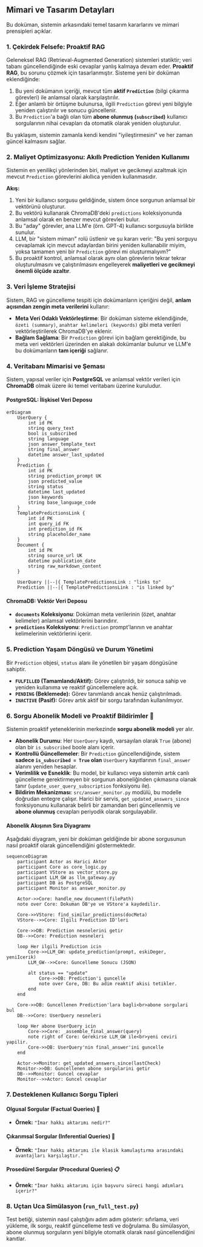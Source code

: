 
## Mimari ve Tasarım Detayları

Bu doküman, sistemin arkasındaki temel tasarım kararlarını ve mimari prensipleri açıklar.

### 1\. Çekirdek Felsefe: Proaktif RAG

Geleneksel RAG (Retrieval-Augmented Generation) sistemleri statiktir; veri tabanı güncellendiğinde eski cevaplar yanlış kalmaya devam eder. **Proaktif RAG**, bu sorunu çözmek için tasarlanmıştır. Sisteme yeni bir doküman eklendiğinde:

1.  Bu yeni dokümanın içeriği, mevcut tüm **aktif `Prediction`** (bilgi çıkarma görevleri) ile anlamsal olarak karşılaştırılır.
2.  Eğer anlamlı bir örtüşme bulunursa, ilgili `Prediction` görevi yeni bilgiyle yeniden çalıştırılır ve sonucu güncellenir.
3.  Bu `Prediction`'a bağlı olan tüm **abone olunmuş (`subscribed`)** kullanıcı sorgularının nihai cevapları da otomatik olarak yeniden oluşturulur.

Bu yaklaşım, sistemin zamanla kendi kendini "iyileştirmesini" ve her zaman güncel kalmasını sağlar.

### 2\. Maliyet Optimizasyonu: Akıllı Prediction Yeniden Kullanımı

Sistemin en yenilikçi yönlerinden biri, maliyet ve gecikmeyi azaltmak için mevcut `Prediction` görevlerini akıllıca yeniden kullanmasıdır.

**Akış:**

1.  Yeni bir kullanıcı sorgusu geldiğinde, sistem önce sorgunun anlamsal bir vektörünü oluşturur.
2.  Bu vektörü kullanarak ChromaDB'deki `predictions` koleksiyonunda anlamsal olarak en benzer mevcut görevleri bulur.
3.  Bu "aday" görevler, ana LLM'e (örn. GPT-4) kullanıcı sorgusuyla birlikte sunulur.
4.  LLM, bir "sistem mimarı" rolü üstlenir ve şu kararı verir: "Bu yeni sorguyu cevaplamak için mevcut adaylardan birini yeniden kullanabilir miyim, yoksa tamamen yeni bir `Prediction` görevi mi oluşturmalıyım?"
5.  Bu proaktif kontrol, anlamsal olarak aynı olan görevlerin tekrar tekrar oluşturulmasını ve çalıştırılmasını engelleyerek **maliyetleri ve gecikmeyi önemli ölçüde azaltır**.

### 3\. Veri İşleme Stratejisi

Sistem, RAG ve güncelleme tespiti için dokümanların içeriğini değil, **anlam açısından zengin meta verilerini** kullanır:

  * **Meta Veri Odaklı Vektörleştirme**: Bir doküman sisteme eklendiğinde, `özeti (summary)`, `anahtar kelimeleri (keywords)` gibi meta verileri vektörleştirilerek ChromaDB'ye eklenir.
  * **Bağlam Sağlama**: Bir `Prediction` görevi için bağlam gerektiğinde, bu meta veri vektörleri üzerinden en alakalı dokümanlar bulunur ve LLM'e bu dokümanların **tam içeriği** sağlanır.

### 4\. Veritabanı Mimarisi ve Şeması

Sistem, yapısal veriler için **PostgreSQL** ve anlamsal vektör verileri için **ChromaDB** olmak üzere iki temel veritabanı üzerine kuruludur.

#### PostgreSQL: İlişkisel Veri Deposu

```mermaid
erDiagram
    UserQuery {
        int id PK
        string query_text
        bool is_subscribed
        string language
        json answer_template_text
        string final_answer
        datetime answer_last_updated
    }
    Prediction {
        int id PK
        string prediction_prompt UK
        json predicted_value
        string status
        datetime last_updated
        json keywords
        string base_language_code
    }
    TemplatePredictionsLink {
        int id PK
        int query_id FK
        int prediction_id FK
        string placeholder_name
    }
    Document {
        int id PK
        string source_url UK
        datetime publication_date
        string raw_markdown_content
    }

    UserQuery ||--|{ TemplatePredictionsLink : "links to"
    Prediction ||--|{ TemplatePredictionsLink : "is linked by"
```

#### ChromaDB: Vektör Veri Deposu

  * **`documents` Koleksiyonu**: Doküman meta verilerinin (özet, anahtar kelimeler) anlamsal vektörlerini barındırır.
  * **`predictions` Koleksiyonu**: `Prediction` prompt'larının ve anahtar kelimelerinin vektörlerini içerir.

### 5\. Prediction Yaşam Döngüsü ve Durum Yönetimi

Bir `Prediction` objesi, `status` alanı ile yönetilen bir yaşam döngüsüne sahiptir.

  * **`FULFILLED` (Tamamlandı/Aktif):** Görev çalıştırıldı, bir sonuca sahip ve yeniden kullanıma ve reaktif güncellemelere açık.
  * **`PENDING` (Beklemede):** Görev tanımlandı ancak henüz çalıştırılmadı.
  * **`INACTIVE` (Pasif):** Görev artık aktif bir sorgu tarafından kullanılmıyor.

### 6\. Sorgu Abonelik Modeli ve Proaktif Bildirimler 🔔

Sistemin proaktif yeteneklerinin merkezinde **sorgu abonelik modeli** yer alır.

  * **Abonelik Durumu**: Her `UserQuery` kaydı, varsayılan olarak `True` (abone) olan bir `is_subscribed` boole alanı içerir.
  * **Kontrollü Güncellemeler**: Bir `Prediction` güncellendiğinde, sistem **sadece `is_subscribed = True` olan** `UserQuery` kayıtlarının `final_answer` alanını yeniden hesaplar.
  * **Verimlilik ve Esneklik**: Bu model, bir kullanıcı veya sistemin artık canlı güncelleme gerektirmeyen bir sorgunun aboneliğinden çıkmasına olanak tanır (`update_user_query_subscription` fonksiyonu ile).
  * **Bildirim Mekanizması**: `src/answer_monitor.py` modülü, bu modelle doğrudan entegre çalışır. Harici bir servis, `get_updated_answers_since` fonksiyonunu kullanarak belirli bir zamandan beri güncellenmiş ve **abone olunmuş** cevapları periyodik olarak sorgulayabilir.

#### Abonelik Akışının Sıra Diyagramı

Aşağıdaki diyagram, yeni bir doküman geldiğinde bir abone sorgusunun nasıl proaktif olarak güncellendiğini göstermektedir.

```mermaid
sequenceDiagram
    participant Actor as Harici Aktor
    participant Core as core_logic.py
    participant VStore as vector_store.py
    participant LLM_GW as llm_gateway.py
    participant DB as PostgreSQL
    participant Monitor as answer_monitor.py

    Actor->>Core: handle_new_document(filePath)
    note over Core: Dokuman DB'ye ve VStore'a kaydedilir.

    Core->>VStore: find_similar_predictions(docMeta)
    VStore-->>Core: Ilgili Prediction ID'leri

    Core->>DB: Prediction nesnelerini getir
    DB-->>Core: Prediction nesneleri

    loop Her ilgili Prediction icin
        Core->>LLM_GW: update_prediction(prompt, eskiDeger, yeniIcerik)
        LLM_GW-->>Core: Guncelleme Sonucu (JSON)
        
        alt status == "update"
            Core->>DB: Prediction'i guncelle
            note over Core, DB: Bu adim reaktif akisi tetikler.
        end
    end

    Core->>DB: Guncellenen Prediction'lara bagli<br>abone sorgulari bul
    DB-->>Core: UserQuery nesneleri

    loop Her abone UserQuery icin
        Core->>Core: _assemble_final_answer(query)
        note right of Core: Gerekirse LLM_GW ile<br>yeni ceviri yapilir.
        Core->>DB: UserQuery'nin final_answer'ini guncelle
    end

    Actor->>Monitor: get_updated_answers_since(lastCheck)
    Monitor->>DB: Guncellenen abone sorgularini getir
    DB-->>Monitor: Guncel cevaplar
    Monitor-->>Actor: Guncel cevaplar
```

### 7\. Desteklenen Kullanıcı Sorgu Tipleri

#### Olgusal Sorgular (Factual Queries) 📖

  * **Örnek:** `"İmar hakkı aktarımı nedir?"`

#### Çıkarımsal Sorgular (Inferential Queries) 🧠

  * **Örnek:** `"İmar hakkı aktarımı ile klasik kamulaştırma arasındaki avantajları karşılaştır."`

#### Prosedürel Sorgular (Procedural Queries) 📋

  * **Örnek:** `"İmar hakkı aktarımı için başvuru süreci hangi adımları içerir?"`

### 8\. Uçtan Uca Simülasyon (`run_full_test.py`)

Test betiği, sistemin nasıl çalıştığını adım adım gösterir: sıfırlama, veri yükleme, ilk sorgu, reaktif güncelleme testi ve doğrulama. Bu simülasyon, abone olunmuş sorguların yeni bilgiyle otomatik olarak nasıl güncellendiğini kanıtlar.
